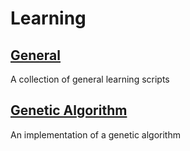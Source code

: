 # Learning

## [General](/General)
A collection of general learning scripts

## [Genetic Algorithm](/GeneticAlgorithm)
An implementation of a genetic algorithm
